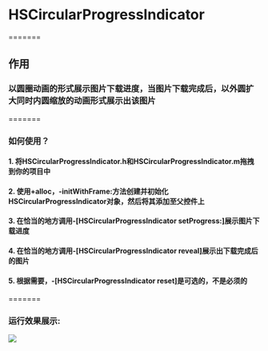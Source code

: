 # HSCircularProgressIndicator
=======
##  作用
### 以圆圈动画的形式展示图片下载进度，当图片下载完成后，以外圆扩大同时内圆缩放的动画形式展示出该图片
=======
###  如何使用？
#### 1. 将HSCircularProgressIndicator.h和HSCircularProgressIndicator.m拖拽到你的项目中
#### 2. 使用+alloc，-initWithFrame:方法创建并初始化HSCircularProgressIndicator对象，然后将其添加至父控件上
#### 3. 在恰当的地方调用-[HSCircularProgressIndicator setProgress:]展示图片下载进度
#### 4. 在恰当的地方调用-[HSCircularProgressIndicator reveal]展示出下载完成后的图片
#### 5. 根据需要，-[HSCircularProgressIndicator reset]是可选的，不是必须的
=======
### 运行效果展示:
![](https://github.com/huashanbayern/HSCircularProgressIndicator/blob/master/运行效果展示.gif)

